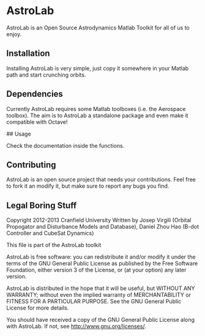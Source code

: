 # AstroLab

AstroLab is an Open Source Astrodynamics Matlab Toolkit for all of us to enjoy. 

## Installation

Installing AstroLab is very simple, just copy it somewhere in your Matlab path and start crunching orbits.

## Dependencies

Currently AstroLab requires some Matlab toolboxes (i.e. the Aerospace toolbox). The aim is to AstroLab a standalone package and even make it compatible with Octave!

## Usage

Check the documentation inside the functions.

## Contributing

AstroLab is an open source project that needs your contributions. Feel free to fork it an modify it, but make sure to report any bugs you find.

## Legal Boring Stuff

Copyright 2012-2013 Cranfield University
Written by Josep Virgili (Orbital Propogator and Disturbance Models and Database), Daniel Zhou Hao (B-dot Controller and CubeSat Dynamics)

This file is part of the AstroLab toolkit

AstroLab is free software: you can redistribute it and/or modify it under the terms of the GNU General Public License as published by the Free Software Foundation, either version 3 of the License, or (at your option) any later version.

AstroLab is distributed in the hope that it will be useful, but WITHOUT ANY WARRANTY; without even the implied warranty of MERCHANTABILITY or FITNESS FOR A PARTICULAR PURPOSE.  See the GNU General Public License for more details.

You should have received a copy of the GNU General Public License along with AstroLab.  If not, see <http://www.gnu.org/licenses/>.
